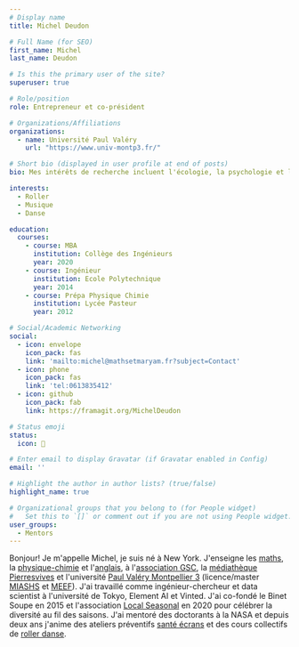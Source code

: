 ```yaml
---
# Display name
title: Michel Deudon

# Full Name (for SEO)
first_name: Michel
last_name: Deudon

# Is this the primary user of the site?
superuser: true

# Role/position
role: Entrepreneur et co-président

# Organizations/Affiliations
organizations:
  - name: Université Paul Valéry
    url: "https://www.univ-montp3.fr/"

# Short bio (displayed in user profile at end of posts)
bio: Mes intérêts de recherche incluent l'écologie, la psychologie et l'apprentissage des langues.

interests:
  - Roller
  - Musique
  - Danse

education:
  courses:
    - course: MBA
      institution: Collège des Ingénieurs
      year: 2020
    - course: Ingénieur
      institution: Ecole Polytechnique
      year: 2014
    - course: Prépa Physique Chimie
      institution: Lycée Pasteur
      year: 2012

# Social/Academic Networking
social:
  - icon: envelope
    icon_pack: fas
    link: 'mailto:michel@mathsetmaryam.fr?subject=Contact'
  - icon: phone
    icon_pack: fas
    link: 'tel:0613835412'
  - icon: github
    icon_pack: fab
    link: https://framagit.org/MichelDeudon

# Status emoji
status:
  icon: 🌻

# Enter email to display Gravatar (if Gravatar enabled in Config)
email: ''

# Highlight the author in author lists? (true/false)
highlight_name: true

# Organizational groups that you belong to (for People widget)
#   Set this to `[]` or comment out if you are not using People widget.
user_groups:
  - Mentors
---
```


Bonjour! Je m'appelle Michel, je suis né à New York. J'enseigne les [maths](https://www.mathsetmaryam.fr/c/maths/), la [physique-chimie](https://www.mathsetmaryam.fr/c/physique-chimie/) et l'[anglais](https://www.mathsetmaryam.fr/c/english/), à l'[association GSC](https://www.helloasso.com/associations/generations-solidaires-et-citoyennes), la [médiathèque Pierresvives](https://pierresvives.herault.fr/) et l'université [Paul Valéry Montpellier 3](https://www.univ-montp3.fr/) (licence/master [MIASHS](https://ufr6.www.univ-montp3.fr/fr/formation/masters/master_miashs) et [MEEF](https://ufr6.www.univ-montp3.fr/fr/formation/masters/m1-m2-meef)). J'ai travaillé comme ingénieur-chercheur et data scientist à l'université de Tokyo, Element AI et Vinted. J'ai co-fondé le Binet Soupe en 2015 et l'association [Local Seasonal](https://www.mathsetmaryam.fr/assos/local-seasonal/) en 2020 pour célébrer la diversité au fil des saisons. J'ai mentoré des doctorants à la NASA et depuis deux ans j'anime des ateliers préventifs [santé écrans](https://www.mathsetmaryam.fr/c/numerique-ecologie/prevention-sante-ecrans/) et des cours collectifs de [roller danse](https://www.mathsetmaryam.fr/c/roller/).